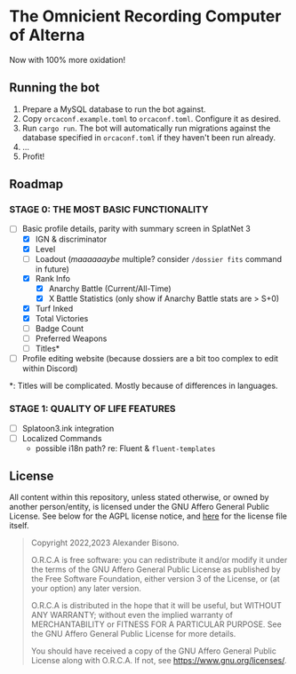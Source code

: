 # The Omnicient Recording Computer of Alterna

Now with 100% more oxidation!

## Running the bot

1. Prepare a MySQL database to run the bot against.
1. Copy `orcaconf.example.toml` to `orcaconf.toml`. Configure it as desired.
2. Run `cargo run`. The bot will automatically run migrations against the
   database specified in `orcaconf.toml` if they haven't been run already.
3. ...
4. Profit!

## Roadmap

### STAGE 0: THE MOST BASIC FUNCTIONALITY
- [ ] Basic profile details, parity with summary screen in SplatNet 3
  - [X] IGN & discriminator
  - [x] Level
  - [ ] Loadout (*maaaaaaybe* multiple? consider `/dossier fits` command in future)
  - [x] Rank Info
    - [x] Anarchy Battle (Current/All-Time)
    - [x] X Battle Statistics (only show if Anarchy Battle stats are > S+0)
  - [x] Turf Inked
  - [x] Total Victories
  - [ ] Badge Count
  - [ ] Preferred Weapons
  - [ ] Titles\*
- [ ] Profile editing website (because dossiers are a bit too complex to edit
      within Discord)

\*: Titles will be complicated. Mostly because of differences in languages.
  
### STAGE 1: QUALITY OF LIFE FEATURES
- [ ] Splatoon3.ink integration
- [ ] Localized Commands
  - possible i18n path? re: Fluent & `fluent-templates`

## License

All content within this repository, unless stated otherwise, or owned by another
person/entity, is licensed under the GNU Affero General Public License. See
below for the AGPL license notice, and [here](COPYING.md) for the license file
itself.

> Copyright 2022,2023 Alexander Bisono.
>
> O.R.C.A is free software: you can redistribute it and/or modify it under the
> terms of the GNU Affero General Public License as published by the Free
> Software Foundation, either version 3 of the License, or (at your option) any
> later version.
>
> O.R.C.A is distributed in the hope that it will be useful, but WITHOUT ANY
> WARRANTY; without even the implied warranty of MERCHANTABILITY or FITNESS FOR
> A PARTICULAR PURPOSE. See the GNU Affero General Public License for more
> details.
>
> You should have received a copy of the GNU Affero General Public License along
> with O.R.C.A. If not, see <https://www.gnu.org/licenses/>.

